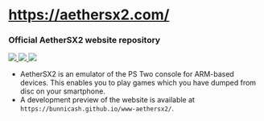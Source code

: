 # https://aethersx2.com/
### Official AetherSX2 website repository
<p>
    <a href="https://github.com/bunnicash/www-aethersx2/blob/main/LICENSE">
        <img src="https://img.shields.io/github/license/bunnicash/www-aethersx2?style=flat-square">
    </a>
    <a href="https://github.com/bunnicash/www-aethersx2">
        <img src="https://img.shields.io/tokei/lines/github/bunnicash/www-aethersx2?style=flat-square">
    </a>
    <a href="https://github.com/bunnicash/www-aethersx2">
        <img src="https://img.shields.io/github/last-commit/bunnicash/www-aethersx2?style=flat-square">
    </a>
</p>

- AetherSX2 is an emulator of the PS Two console for ARM-based devices. This enables you to play games which you have dumped from disc on your smartphone.
- A development preview of the website is available at `https://bunnicash.github.io/www-aethersx2/`.
<br>

